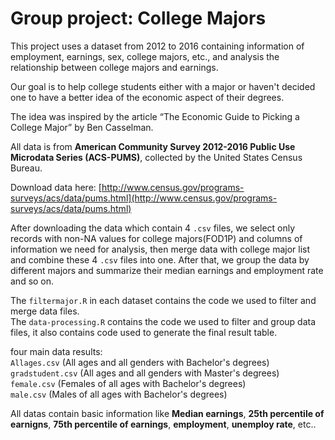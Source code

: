 # Group project: College Majors
  
  This project uses a dataset from 2012 to 2016 containing information of employment, earnings, sex, college majors, etc., and analysis the relationship between college majors and earnings. 
  
  Our goal is to help college students either with a major or haven't decided one to have a better idea of the economic aspect of their degrees. 
  
  The idea was inspired by the article “The Economic Guide to Picking a College Major” by Ben Casselman.

  All data is from **American Community Survey 2012-2016 Public Use Microdata Series (ACS-PUMS)**, collected by the United States Census Bureau.

  Download data here: [http://www.census.gov/programs-surveys/acs/data/pums.html](http://www.census.gov/programs-surveys/acs/data/pums.html)

  
  
  After downloading the data which contain 4 `.csv` files, we select only records with non-NA values for college majors(FOD1P) and columns of information we need for analysis, then merge data with college major list and combine these 4 `.csv` files into one. After that, we group the data by different majors and summarize their median earnings and employment rate and so on. 
  
  The `filtermajor.R` in each dataset contains the code we used to filter and merge data files.    
  The `data-processing.R` contains the code we used to filter and group data files, it also contains code used to generate the final result table.

 
 four main data results:  
    `Allages.csv`  (All ages and all genders with Bachelor's degrees)  
    `gradstudent.csv` (All ages and all genders with Master's degrees)    
    `female.csv` (Females of all ages with Bachelor's degrees)  
    `male.csv` (Males of all ages with Bachelor's degrees)  
 
  All datas contain basic information like **Median earnings**, **25th percentile of earnigns**, **75th percentile of earnings**, **employment**, **unemploy rate**, etc.. 